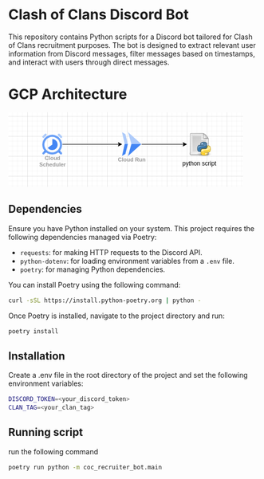 # Clash of Clans Discord Bot

This repository contains Python scripts for a Discord bot tailored for Clash of Clans recruitment purposes. The bot is designed to extract relevant user information from Discord messages, filter messages based on timestamps, and interact with users through direct messages.

# GCP Architecture

![screenshot](images/coc_recruiter_cloud_architecture.png)

## Dependencies

Ensure you have Python installed on your system. This project requires the following dependencies managed via Poetry:

- `requests`: for making HTTP requests to the Discord API.
- `python-dotenv`: for loading environment variables from a `.env` file.
- `poetry`: for managing Python dependencies.

You can install Poetry using the following command:

```bash
curl -sSL https://install.python-poetry.org | python -
```

Once Poetry is installed, navigate to the project directory and run:

```bash
poetry install
```

## Installation
Create a .env file in the root directory of the project and set the following environment variables:

```bash
DISCORD_TOKEN=<your_discord_token>
CLAN_TAG=<your_clan_tag>
```

## Running script

run the following command
```bash
poetry run python -m coc_recruiter_bot.main
```